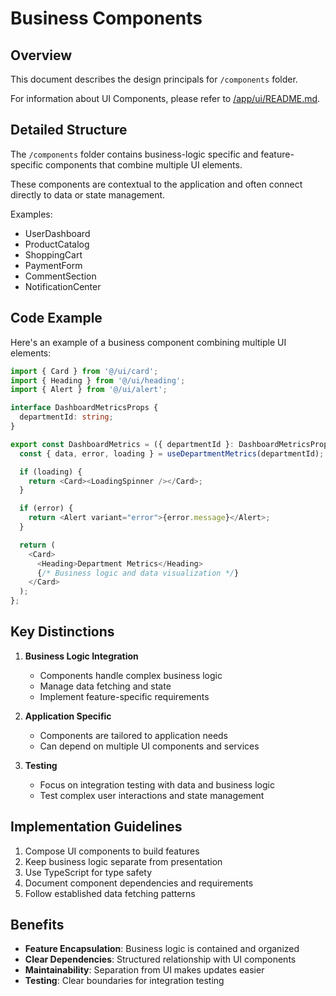 # Business Components

## Overview

This document describes the design principals for `/components` folder.

For information about UI Components, please refer to [/app/ui/README.md](../ui/README.md).

## Detailed Structure

The `/components` folder contains business-logic specific and feature-specific components that combine multiple UI elements.

These components are contextual to the application and often connect directly to data or state management.

Examples:

- UserDashboard
- ProductCatalog
- ShoppingCart
- PaymentForm
- CommentSection
- NotificationCenter

## Code Example

Here's an example of a business component combining multiple UI elements:

```typescript
import { Card } from '@/ui/card';
import { Heading } from '@/ui/heading';
import { Alert } from '@/ui/alert';

interface DashboardMetricsProps {
  departmentId: string;
}

export const DashboardMetrics = ({ departmentId }: DashboardMetricsProps) => {
  const { data, error, loading } = useDepartmentMetrics(departmentId);

  if (loading) {
    return <Card><LoadingSpinner /></Card>;
  }

  if (error) {
    return <Alert variant="error">{error.message}</Alert>;
  }

  return (
    <Card>
      <Heading>Department Metrics</Heading>
      {/* Business logic and data visualization */}
    </Card>
  );
};
```

## Key Distinctions

1. **Business Logic Integration**
   - Components handle complex business logic
   - Manage data fetching and state
   - Implement feature-specific requirements

2. **Application Specific**
   - Components are tailored to application needs
   - Can depend on multiple UI components and services

3. **Testing**
   - Focus on integration testing with data and business logic
   - Test complex user interactions and state management

## Implementation Guidelines

1. Compose UI components to build features
2. Keep business logic separate from presentation
3. Use TypeScript for type safety
4. Document component dependencies and requirements
5. Follow established data fetching patterns

## Benefits

- **Feature Encapsulation**: Business logic is contained and organized
- **Clear Dependencies**: Structured relationship with UI components
- **Maintainability**: Separation from UI makes updates easier
- **Testing**: Clear boundaries for integration testing
